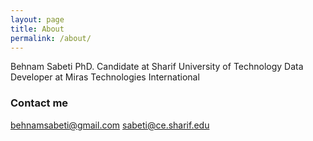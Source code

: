```yaml
---
layout: page
title: About
permalink: /about/
---
```


Behnam Sabeti
PhD. Candidate at Sharif University of Technology
Data Developer at Miras Technologies International


### Contact me

[behnamsabeti@gmail.com](mailto:behnamsabeti@gmail.com)
[sabeti@ce.sharif.edu](mailto:sabeti@ce.sharif.edu)